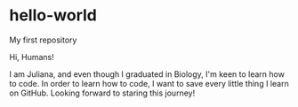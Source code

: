 # hello-world
My first repository

Hi, Humans!

I am Juliana, and even though I graduated in Biology, I'm keen to learn how to code.
In order to learn how to code, I want to save every little thing I learn on GitHub.
Looking forward to staring this journey!
